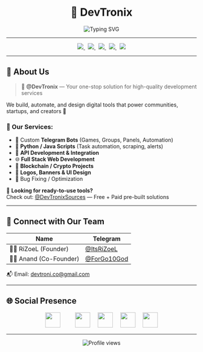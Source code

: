 <h1 align="center">🚀 DevTronix</h1>
<p align="center">
  <img src="https://readme-typing-svg.demolab.com?font=Source+Code+Pro&weight=500&size=24&duration=2500&pause=1000&color=00AEEF&center=true&vCenter=true&width=600&lines=We+Build,+Your+Vision;Telegram+Bots+%7C+Crypto+%7C+Web+Dev;Automation+%2B+APIs+%2B+Design;Ready-to-Use+Tools+%26+Systems" alt="Typing SVG" />
</p>


---

<p align="center">
  <a href="https://t.me/DevTronix">
    <img src="https://img.shields.io/badge/Telegram-2CA5E0?style=for-the-badge&logo=telegram&logoColor=white" />
  </a>
  &nbsp;
  <a href="https://devtronix.co">
    <img src="https://img.shields.io/badge/Website-FF7139?style=for-the-badge&logo=firefox&logoColor=white" />
  </a>
  &nbsp;
  <a href="https://instagram.com/devtronix.co">
    <img src="https://img.shields.io/badge/Instagram-E4405F?style=for-the-badge&logo=instagram&logoColor=white" />
  </a>
  &nbsp;
  <a href="https://x.com/DevTronix_">
    <img src="https://img.shields.io/badge/X-000000?style=for-the-badge&logo=x&logoColor=white" />
  </a>
  &nbsp;
  <a href="mailto:devtroni.co@gmail.com">
    <img src="https://img.shields.io/badge/Email-0078D4?style=for-the-badge&logo=gmail&logoColor=white" />
  </a>
</p>

---

## 💼 About Us

> 🔵 **@DevTronix** — Your one-stop solution for high-quality development services

We build, automate, and design digital tools that power communities, startups, and creators 🚀

### 🔹 Our Services:
- 🤖 Custom **Telegram Bots** (Games, Groups, Panels, Automation)
- 🐍 **Python / Java Scripts** (Task automation, scraping, alerts)
- 🔗 **API Development & Integration**
- 🌐 **Full Stack Web Development**
- 🧠 **Blockchain / Crypto Projects**
- 🎨 **Logos, Banners & UI Design**
- 🧹 Bug Fixing / Optimization

🎁 **Looking for ready-to-use tools?**  
Check out: [@DevTronixSources](https://t.me/DevTronixSources) — Free + Paid pre-built solutions

---

## 👥 Connect with Our Team

| Name | Telegram |
|------|----------|
| 👨‍💻 RiZoeL (Founder)| [@ItsRiZoeL](https://t.me/ItsRiZoeL) |
| 🧙‍♂️ Anand (Co-Founder)| [@ForGo10God](https://t.me/ForGo10God) |

📬 Email: [devtroni.co@gmail.com](mailto:devtroni.co@gmail.com)

---

## 🌐 Social Presence

<p align="center">
  <a href="https://t.me/DevTronix"><img src="https://skillicons.dev/icons?i=telegram" height="40" style="margin-right:20px"/></a>
  &nbsp;&nbsp;&nbsp;
  <a href="https://devtronix.co"><img src="https://skillicons.dev/icons?i=html,css,js" height="40" /></a>
  &nbsp;&nbsp;&nbsp;
  <a href="https://instagram.com/devtronix.co"><img src="https://skillicons.dev/icons?i=figma" height="40" /></a>
  &nbsp;&nbsp;&nbsp;
  <a href="https://x.com/DevTronix_"><img src="https://skillicons.dev/icons?i=nodejs,py" height="40" /></a>
  &nbsp;&nbsp;&nbsp;
  <a href="mailto:devtroni.co@gmail.com"><img src="https://skillicons.dev/icons?i=gmail" height="40" /></a>
</p>

---

<p align="center">
  <img src="https://komarev.com/ghpvc/?username=Devtronix&style=flat-square&color=brightgreen" alt="Profile views"/>
</p>
